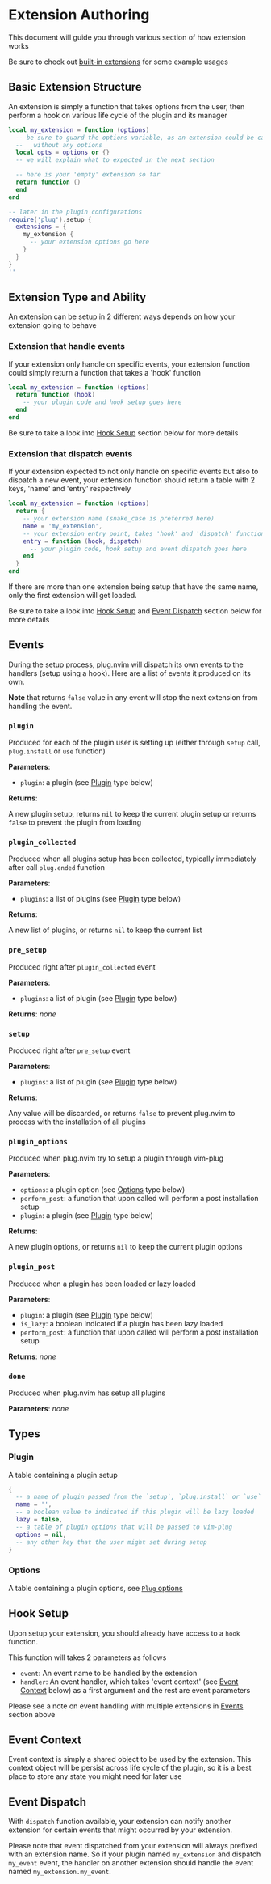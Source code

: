 # Extension Authoring

This document will guide you through various section of how extension works

Be sure to check out [built-in extensions](../../extensions) for some example
usages

## Basic Extension Structure

An extension is simply a function that takes options from the user, then
perform a hook on various life cycle of the plugin and its manager

```lua
local my_extension = function (options)
  -- be sure to guard the options variable, as an extension could be called
  --   without any options
  local opts = options or {}
  -- we will explain what to expected in the next section

  -- here is your 'empty' extension so far
  return function ()
  end
end

-- later in the plugin configurations
require('plug').setup {
  extensions = {
    my_extension {
      -- your extension options go here
    }
  }
}
''
```

## Extension Type and Ability

An extension can be setup in 2 different ways depends on how your extension
going to behave

### Extension that handle events

If your extension only handle on specific events, your extension function
could simply return a function that takes a 'hook' function

```lua
local my_extension = function (options)
  return function (hook)
    -- your plugin code and hook setup goes here
  end
end
```

Be sure to take a look into [Hook Setup](#hook-setup) section below for
more details

### Extension that dispatch events

If your extension expected to not only handle on specific events but also to
dispatch a new event, your extension function should return a table with 2
keys, 'name' and 'entry' respectively

```lua
local my_extension = function (options)
  return {
    -- your extension name (snake_case is preferred here)
    name = 'my_extension',
    -- your extension entry point, takes 'hook' and 'dispatch' function
    entry = function (hook, dispatch)
      -- your plugin code, hook setup and event dispatch goes here
    end
  }
end
```

If there are more than one extension being setup that have the same name,
only the first extension will get loaded.

Be sure to take a look into [Hook Setup](#hook-setup) and
[Event Dispatch](#event-dispatch) section below for more details

## Events

During the setup process, plug.nvim will dispatch its own events to the
handlers (setup using a hook). Here are a list of events it produced on
its own.

**Note** that returns `false` value in any event will stop the next
extension from handling the event.

### `plugin`

Produced for each of the plugin user is setting up (either through `setup`
call, `plug.install` or `use` function)

**Parameters**:

- `plugin`: a plugin (see [Plugin](#plugin) type below)

**Returns**:

A new plugin setup, returns `nil` to keep the current plugin setup or returns
`false` to prevent the plugin from loading

### `plugin_collected`

Produced when all plugins setup has been collected, typically immediately
after call `plug.ended` function

**Parameters**:

- `plugins`: a list of plugins (see [Plugin](#plugin) type below)

**Returns**:

A new list of plugins, or returns `nil` to keep the current list

### `pre_setup`

Produced right after `plugin_collected` event

**Parameters**:

- `plugins`: a list of plugin (see [Plugin](#plugin) type below)

**Returns**: _none_

### `setup`

Produced right after `pre_setup` event

**Parameters**:

- `plugins`: a list of plugin (see [Plugin](#plugin) type below)

**Returns**:

Any value will be discarded, or returns `false` to prevent plug.nvim to
process with the installation of all plugins

### `plugin_options`

Produced when plug.nvim try to setup a plugin through vim-plug

**Parameters**:

- `options`: a plugin option (see [Options](#options) type below)
- `perform_post`: a function that upon called will perform a post
installation setup
- `plugin`: a plugin (see [Plugin](#plugin) type below)

**Returns**:

A new plugin options, or returns `nil` to keep the current plugin options

### `plugin_post`

Produced when a plugin has been loaded or lazy loaded

**Parameters**:

- `plugin`: a plugin (see [Plugin](#plugin) type below)
- `is_lazy`: a boolean indicated if a plugin has been lazy loaded
- `perform_post`: a function that upon called will perform a post
installation setup

**Returns**: _none_

### `done`

Produced when plug.nvim has setup all plugins

**Parameters**: _none_

## Types

### Plugin

A table containing a plugin setup

```lua
{
  -- a name of plugin passed from the `setup`, `plug.install` or `use` function
  name = '',
  -- a boolean value to indicated if this plugin will be lazy loaded
  lazy = false,
  -- a table of plugin options that will be passed to vim-plug
  options = nil,
  -- any other key that the user might set during setup
}
```

### Options

A table containing a plugin options, see
[`Plug` options](https://github.com/junegunn/vim-plug#plug-options)

## Hook Setup

Upon setup your extension, you should already have access to a `hook`
function.

This function will takes 2 parameters as follows

- `event`: An event name to be handled by the extension
- `handler`: An event handler, which takes 'event context' (see
[Event Context](#event-context) below) as a first argument and the rest are
event parameters

Please see a note on event handling with multiple extensions in
[Events](#events) section above

## Event Context

Event context is simply a shared object to be used by the extension. This
context object will be persist across life cycle of the plugin, so it is
a best place to store any state you might need for later use

## Event Dispatch

With `dispatch` function available, your extension can notify another
extension for certain events that might occurred by your extension.

Please note that event dispatched from your extension will always prefixed
with an extension name. So if your plugin named `my_extension` and dispatch
`my_event` event, the handler on another extension should handle the event
named `my_extension.my_event`.
